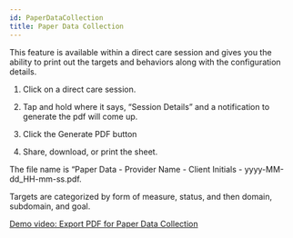 ```yaml
---
id: PaperDataCollection
title: Paper Data Collection
---
```

This feature is available within a direct care session and gives you the ability to print out the targets and behaviors along with the configuration details.    

 1. Click on a direct care session. 

2. Tap and hold where it says, “Session Details” and a notification to generate the pdf will come up.  

3. Click the Generate PDF button  

4. Share, download, or print the sheet. 

The file name is “Paper Data - Provider Name - Client Initials - yyyy-MM-dd_HH-mm-ss.pdf.    

Targets are categorized by form of measure, status, and then domain, subdomain, and goal. 

[Demo video: Export PDF for Paper Data Collection](https://youtu.be/jd4hjoBg43w/ "Title")